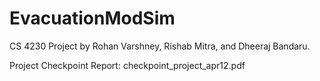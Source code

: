 # EvacuationModSim
CS 4230 Project by Rohan Varshney, Rishab Mitra, and Dheeraj Bandaru.

Project Checkpoint Report:
checkpoint_project_apr12.pdf

